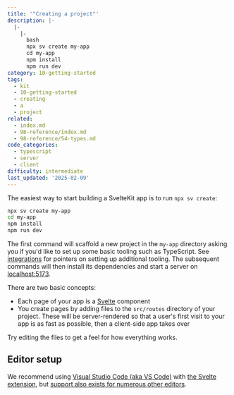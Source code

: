 ```yaml
---
title: '"Creating a project"'
description: |-
  |-
    |-
      bash
      npx sv create my-app
      cd my-app
      npm install
      npm run dev
category: 10-getting-started
tags:
  - kit
  - 10-getting-started
  - creating
  - a
  - project
related:
  - index.md
  - 98-reference/index.md
  - 98-reference/54-types.md
code_categories:
  - typescript
  - server
  - client
difficulty: intermediate
last_updated: '2025-02-09'
---
```


The easiest way to start building a SvelteKit app is to run `npx sv create`:

```bash
npx sv create my-app
cd my-app
npm install
npm run dev
```

The first command will scaffold a new project in the `my-app` directory asking you if you'd like to set up some basic tooling such as TypeScript. See [integrations](./integrations) for pointers on setting up additional tooling. The subsequent commands will then install its dependencies and start a server on [localhost:5173](http://localhost:5173).

There are two basic concepts:

- Each page of your app is a [Svelte](../svelte) component
- You create pages by adding files to the `src/routes` directory of your project. These will be server-rendered so that a user's first visit to your app is as fast as possible, then a client-side app takes over

Try editing the files to get a feel for how everything works.

## Editor setup

We recommend using [Visual Studio Code (aka VS Code)](https://code.visualstudio.com/download) with [the Svelte extension](https://marketplace.visualstudio.com/items?itemName=svelte.svelte-vscode), but [support also exists for numerous other editors](https://sveltesociety.dev/resources#editor-support).
